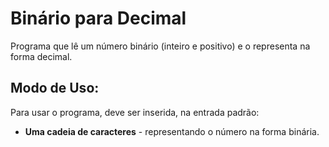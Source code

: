 # Binário para Decimal

Programa que lê um número binário (inteiro e positivo) e o representa na forma decimal.

## Modo de Uso:

Para usar o programa, deve ser inserida, na entrada padrão:
* **Uma cadeia de caracteres** - representando o número na forma binária.

